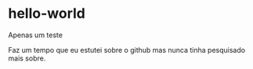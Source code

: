 # hello-world
Apenas um teste

Faz um tempo que eu estutei sobre o github mas nunca tinha pesquisado mais sobre.

